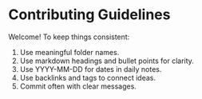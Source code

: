 # Contributing Guidelines

Welcome! To keep things consistent:

1. Use meaningful folder names.
2. Use markdown headings and bullet points for clarity.
3. Use YYYY-MM-DD for dates in daily notes.
4. Use backlinks and tags to connect ideas.
5. Commit often with clear messages.
